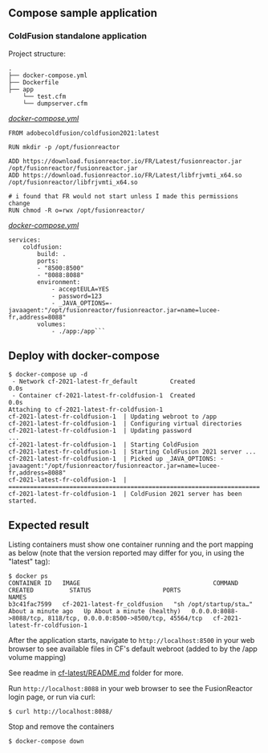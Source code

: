## Compose sample application
### ColdFusion standalone application

Project structure:
```
.
├── docker-compose.yml
├── Dockerfile
├── app
    └── test.cfm
    └── dumpserver.cfm

```

[_docker-compose.yml_](docker-compose.yml)
```
FROM adobecoldfusion/coldfusion2021:latest

RUN mkdir -p /opt/fusionreactor

ADD https://download.fusionreactor.io/FR/Latest/fusionreactor.jar /opt/fusionreactor/fusionreactor.jar
ADD https://download.fusionreactor.io/FR/Latest/libfrjvmti_x64.so /opt/fusionreactor/libfrjvmti_x64.so

# i found that FR would not start unless I made this permissions change
RUN chmod -R o=rwx /opt/fusionreactor/
```

[_docker-compose.yml_](docker-compose.yml)
```
services:
    coldfusion:
        build: . 
        ports:
        - "8500:8500"
        - "8088:8088"
        environment:
            - acceptEULA=YES
            - password=123
            - _JAVA_OPTIONS=-javaagent:"/opt/fusionreactor/fusionreactor.jar=name=lucee-fr,address=8088"
        volumes:
            - ./app:/app```
```

## Deploy with docker-compose

```
$ docker-compose up -d
 - Network cf-2021-latest-fr_default         Created                                                                0.0s
 - Container cf-2021-latest-fr-coldfusion-1  Created                                                                0.0s
Attaching to cf-2021-latest-fr-coldfusion-1
cf-2021-latest-fr-coldfusion-1  | Updating webroot to /app
cf-2021-latest-fr-coldfusion-1  | Configuring virtual directories
cf-2021-latest-fr-coldfusion-1  | Updating password
...
cf-2021-latest-fr-coldfusion-1  | Starting ColdFusion
cf-2021-latest-fr-coldfusion-1  | Starting ColdFusion 2021 server ...
cf-2021-latest-fr-coldfusion-1  | Picked up _JAVA_OPTIONS: -javaagent:"/opt/fusionreactor/fusionreactor.jar=name=lucee-fr,address=8088"
cf-2021-latest-fr-coldfusion-1  | ======================================================================
cf-2021-latest-fr-coldfusion-1  | ColdFusion 2021 server has been started.
```

## Expected result

Listing containers must show one container running and the port mapping as below (note that the version reported may differ for you, in using the "latest" tag):
```
$ docker ps
CONTAINER ID   IMAGE                                     COMMAND                  CREATED          STATUS                    PORTS                                         NAMES
b3c41fac7599   cf-2021-latest-fr_coldfusion   "sh /opt/startup/sta…"   About a minute ago   Up About a minute (healthy)   0.0.0.0:8088->8088/tcp, 8118/tcp, 0.0.0.0:8500->8500/tcp, 45564/tcp   cf-2021-latest-fr-coldfusion-1
```

After the application starts, navigate to `http://localhost:8500` in your web browser to see available files in CF's default webroot (added to by the /app volume mapping)

See readme in [cf-latest/README.md](../cf-latest/README.md) folder for more.

Run `http://localhost:8088` in your web browser to see the FusionReactor login page, or run via curl:
```
$ curl http://localhost:8088/
```

Stop and remove the containers
```
$ docker-compose down
```